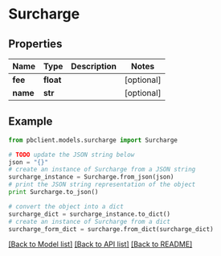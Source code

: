# Surcharge


## Properties
Name | Type | Description | Notes
------------ | ------------- | ------------- | -------------
**fee** | **float** |  | [optional] 
**name** | **str** |  | [optional] 

## Example

```python
from pbclient.models.surcharge import Surcharge

# TODO update the JSON string below
json = "{}"
# create an instance of Surcharge from a JSON string
surcharge_instance = Surcharge.from_json(json)
# print the JSON string representation of the object
print Surcharge.to_json()

# convert the object into a dict
surcharge_dict = surcharge_instance.to_dict()
# create an instance of Surcharge from a dict
surcharge_form_dict = surcharge.from_dict(surcharge_dict)
```
[[Back to Model list]](../README.md#documentation-for-models) [[Back to API list]](../README.md#documentation-for-api-endpoints) [[Back to README]](../README.md)


